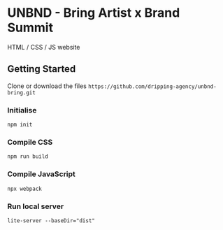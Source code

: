 # UNBND - Bring Artist x Brand Summit

HTML / CSS / JS website

## Getting Started

Clone or download the files
`https://github.com/dripping-agency/unbnd-bring.git`

### Initialise 
`npm init`

### Compile CSS
`npm run build`

### Compile JavaScript
`npx webpack`
 
### Run local server
`lite-server --baseDir="dist"`
